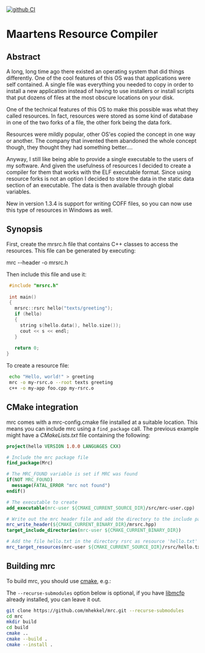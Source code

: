 [![github CI](https://github.com/mhekkel/mrc/actions/workflows/cmake-multi-platform.yml/badge.svg)](https://github.com/mhekkel/mrc/actions)

Maartens Resource Compiler
==========================

Abstract
--------

A long, long time ago there existed an operating system that did things differently. One of the cool features of this OS was that applications were self contained. A single file was everything you needed to copy in order to install a new application instead of having to use installers or install scripts that put dozens of files at the most obscure locations on your disk.

One of the technical features of this OS to make this possible was what they called resources. In fact, resources were stored as some kind of database in one of the two forks of a file, the other fork being the data fork.

Resources were mildly popular, other OS'es copied the concept in one way or another. The company that invented them abandoned the whole concept though, they thought they had something better....

Anyway, I still like being able to provide a single executable to the users of my software. And given the usefulness of resources I decided to create a compiler for them that works with the ELF executable format. Since using resource forks is not an option I decided to store the data in the static data section of an executable. The data is then available through global variables.

New in version 1.3.4 is support for writing COFF files, so you can now use this type of resources in Windows as well.

Synopsis
--------

First, create the mrsrc.h file that contains C++ classes to access the resources. This file can be generated by executing:

 mrc --header -o mrsrc.h

Then include this file and use it:

```c++
 #include "mrsrc.h"
 
 int main()
 {
   mrsrc::rsrc hello("texts/greeting");
   if (hello)
   {
     string s(hello.data(), hello.size());
     cout << s << endl;
   }
   
   return 0;
}
```

To create a resource file:

```bash
 echo "Hello, world!" > greeting
 mrc -o my-rsrc.o --root texts greeting
 c++ -o my-app foo.cpp my-rsrc.o
 ```

CMake integration
-----------------

mrc comes with a mrc-config.cmake file installed at a suitable location. This means you can include mrc using a `find_package` call. The previous example might have a _CMakeLists.txt_ file containing the following:

```cmake
project(hello VERSION 1.0.0 LANGUAGES CXX)

# Include the mrc package file
find_package(Mrc)

# The MRC_FOUND variable is set if MRC was found
if(NOT MRC_FOUND)
  message(FATAL_ERROR "mrc not found")
endif()

# The executable to create
add_executable(mrc-user ${CMAKE_CURRENT_SOURCE_DIR}/src/mrc-user.cpp)

# Write out the mrc header file and add the directory to the include paths
mrc_write_header(${CMAKE_CURRENT_BINARY_DIR}/mrsrc.hpp)
target_include_directories(mrc-user ${CMAKE_CURRENT_BINARY_DIR})

# Add the file hello.txt in the directory rsrc as resource 'hello.txt'
mrc_target_resources(mrc-user ${CMAKE_CURRENT_SOURCE_DIR}/rsrc/hello.txt)
```

Building mrc
------------

To build mrc, you should use [cmake](https://cmake.org), e.g.:

The `--recurse-submodules` option below is optional, if you have [libmcfp](https://github.com/mhekkel/libmcfp.git) already installed, you can leave it out.

```bash
git clone https://github.com/mhekkel/mrc.git --recurse-submodules
cd mrc
mkdir build
cd build
cmake ..
cmake --build .
cmake --install .
```
